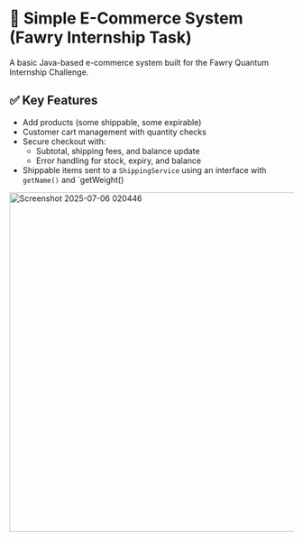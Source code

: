 # 🛒 Simple E-Commerce System (Fawry Internship Task)

A basic Java-based e-commerce system built for the Fawry Quantum Internship Challenge.

## ✅ Key Features
- Add products (some shippable, some expirable)
- Customer cart management with quantity checks
- Secure checkout with:
  - Subtotal, shipping fees, and balance update
  - Error handling for stock, expiry, and balance
- Shippable items sent to a `ShippingService` using an interface with `getName()` and `getWeight()
<img width="602" alt="Screenshot 2025-07-06 020446" src="https://github.com/user-attachments/assets/09c4c3d3-e91a-442e-9e1a-725906322973" />
